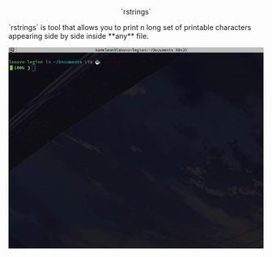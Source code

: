 <p align="center">
    `rstrings`
</p>



<p align="left">
    `rstrings` is tool that allows you to print n long set of printable characters appearing side by side inside **any** file.
</p>

<img src="https://github.com/Kameleon-07/rstrings/blob/main/preview.gif" align="right">